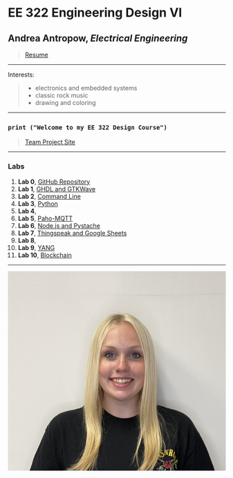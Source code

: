 # EE 322 Engineering Design VI
## Andrea Antropow, *Electrical Engineering*
> [Resume](https://github.com/aantrop1/EE-322-Engineering-Design-VI/blob/main/Andrea%20Antropow%20Resume%201-24-2024.pdf)
---
Interests:
> - electronics and embedded systems
> - classic rock music
> - drawing and coloring
---
### `print ("Welcome to my EE 322 Design Course")`
> [Team Project Site](https://sites.google.com/stevens.edu/cpe322-group/home)
---
### Labs
1. **Lab 0**, [GitHub Repository](https://github.com/aantrop1/EE-322-Engineering-Design-VI/blob/main/README.md)
2. **Lab 1**, [GHDL and GTKWave](https://github.com/aantrop1/EE-322-Engineering-Design-VI/blob/main/Lab%201/README.md)
3. **Lab 2**, [Command Line](https://github.com/aantrop1/EE-322-Engineering-Design-VI/tree/main/Lab%202/README.md) 
4. **Lab 3**, [Python](https://github.com/aantrop1/EE-322-Engineering-Design-VI/tree/main/Lab%203/README.md)
5. **Lab 4**, 
6. **Lab 5**, [Paho-MQTT](https://github.com/aantrop1/EE-322-Engineering-Design-VI/blob/main/Lab%205/README.md)
7. **Lab 6**, [Node.js and Pystache](https://github.com/aantrop1/EE-322-Engineering-Design-VI/blob/main/Lab%206/README.md)
8. **Lab 7**, [Thingspeak and Google Sheets](https://github.com/aantrop1/EE-322-Engineering-Design-VI/blob/main/Lab%207/README.md)
9. **Lab 8**, 
10. **Lab 9**, [YANG](https://github.com/aantrop1/EE-322-Engineering-Design-VI/blob/main/Lab%209/README.md)
11. **Lab 10**, [Blockchain](https://github.com/aantrop1/EE-322-Engineering-Design-VI/blob/main/Lab%2010/README.md)

---
![](andreapicture.jpg)

